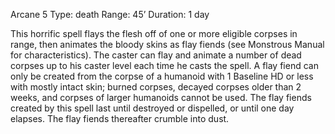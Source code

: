 Arcane 5
Type: death
Range: 45’
Duration: 1 day

This horrific spell flays the flesh off of one or more eligible corpses in range, then animates the bloody skins as flay fiends (see Monstrous Manual for characteristics). The caster can flay and animate a number of dead corpses up to his caster level each time he casts the spell. A flay fiend can only be created from the corpse of a humanoid with 1 Baseline HD or less with mostly intact skin; burned corpses, decayed corpses older than 2 weeks, and corpses of larger humanoids cannot be used. The flay fiends created by this spell last until destroyed or dispelled, or until one day elapses. The flay fiends thereafter crumble into dust.
